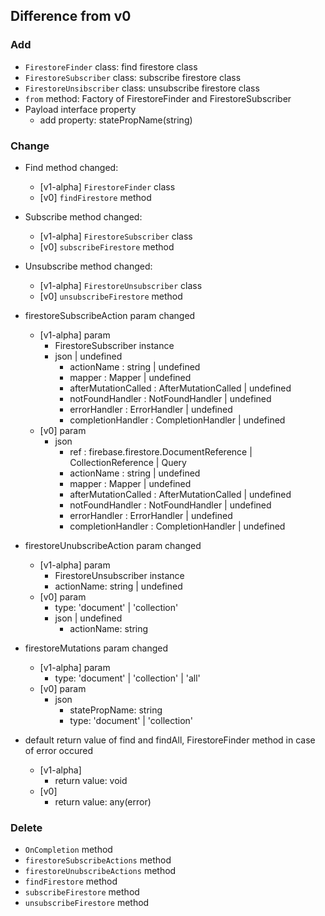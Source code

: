 ## Difference from v0

### Add
- `FirestoreFinder` class: find firestore class
- `FirestoreSubscriber` class: subscribe firestore class
- `FirestoreUnsibscriber` class: unsubscribe firestore class
- `from` method: Factory of FirestoreFinder and FirestoreSubscriber
- Payload interface property
  - add property: statePropName(string)

### Change
- Find method changed:
  - [v1-alpha] `FirestoreFinder` class
  - [v0] `findFirestore` method

- Subscribe method changed:
  - [v1-alpha] `FirestoreSubscriber` class
  - [v0] `subscribeFirestore` method

- Unsubscribe method changed:
  - [v1-alpha] `FirestoreUnsubscriber` class
  - [v0] `unsubscribeFirestore` method

- firestoreSubscribeAction param changed
  - [v1-alpha] param
    - FirestoreSubscriber instance
    - json | undefined
      - actionName           : string | undefined
      - mapper               : Mapper | undefined
      - afterMutationCalled  : AfterMutationCalled | undefined
      - notFoundHandler      : NotFoundHandler | undefined
      - errorHandler         : ErrorHandler | undefined
      - completionHandler    : CompletionHandler | undefined
  - [v0] param
    - json
      - ref                  : firebase.firestore.DocumentReference | CollectionReference | Query
      - actionName           : string | undefined
      - mapper               : Mapper | undefined
      - afterMutationCalled  : AfterMutationCalled | undefined
      - notFoundHandler      : NotFoundHandler | undefined
      - errorHandler         : ErrorHandler | undefined
      - completionHandler    : CompletionHandler | undefined

- firestoreUnubscribeAction param changed
  - [v1-alpha] param
    - FirestoreUnsubscriber instance
    - actionName: string | undefined
  - [v0] param
    - type: 'document' | 'collection'
    - json | undefined
      - actionName: string

- firestoreMutations param changed
  - [v1-alpha] param
    - type: 'document' | 'collection' | 'all'
  - [v0] param
    - json
      - statePropName: string
      - type: 'document' | 'collection'
    
- default return value of find and findAll, FirestoreFinder method in case of error occured
  - [v1-alpha] 
    - return value: void
  - [v0] 
    - return value: any(error)

### Delete
- `OnCompletion` method
- `firestoreSubscribeActions` method
- `firestoreUnubscribeActions` method
- `findFirestore` method
- `subscribeFirestore` method
- `unsubscribeFirestore` method
